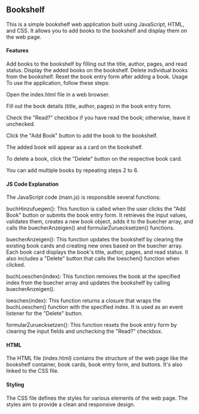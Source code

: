 ## Bookshelf
This is a simple bookshelf web application built using JavaScript, HTML, and CSS. It allows you to add books to the bookshelf and display them on the web page.

#### Features
Add books to the bookshelf by filling out the title, author, pages, and read status.
Display the added books on the bookshelf.
Delete individual books from the bookshelf.
Reset the book entry form after adding a book.
Usage
To use the application, follow these steps:

Open the index.html file in a web browser.

Fill out the book details (title, author, pages) in the book entry form.

Check the "Read?" checkbox if you have read the book; otherwise, leave it unchecked.

Click the "Add Book" button to add the book to the bookshelf.

The added book will appear as a card on the bookshelf.

To delete a book, click the "Delete" button on the respective book card.

You can add multiple books by repeating steps 2 to 6.

#### JS Code Explanation
The JavaScript code (main.js) is responsible several functions:

buchHinzufuegen(): This function is called when the user clicks the "Add Book" button or submits the book entry form. It retrieves the input values, validates them, creates a new book object, adds it to the buecher array, and calls the buecherAnzeigen() and formularZuruecksetzen() functions.

buecherAnzeigen(): This function updates the bookshelf by clearing the existing book cards and creating new ones based on the buecher array. Each book card displays the book's title, author, pages, and read status. It also includes a "Delete" button that calls the loeschen() function when clicked.

buchLoeschen(index): This function removes the book at the specified index from the buecher array and updates the bookshelf by calling buecherAnzeigen().

loeschen(index): This function returns a closure that wraps the buchLoeschen() function with the specified index. It is used as an event listener for the "Delete" button.

formularZuruecksetzen(): This function resets the book entry form by clearing the input fields and unchecking the "Read?" checkbox.

#### HTML
The HTML file (index.html) contains the structure of the web page like the bookshelf container, book cards, book entry form, and buttons. It's also linked to the CSS file.


#### Styling
The CSS file  defines the styles for various elements of the web page. The styles aim to provide a clean and responsive design.
